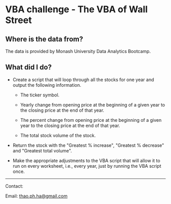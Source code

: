 # VBA challenge - The VBA of Wall Street


## Where is the data from?

The data is provided by Monash University Data Analytics Bootcamp.

## What did I do?

* Create a script that will loop through all the stocks for one year and output the following information.

  * The ticker symbol.

  * Yearly change from opening price at the beginning of a given year to the closing price at the end of that year.

  * The percent change from opening price at the beginning of a given year to the closing price at the end of that year.

  * The total stock volume of the stock.

* Return the stock with the "Greatest % increase", "Greatest % decrease" and "Greatest total volume".

* Make the appropriate adjustments to the VBA script that will allow it to run on every worksheet, i.e., every year, just by running the VBA script once.

---
Contact:

Email: thao.ph.ha@gmail.com

